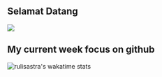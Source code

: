 ## Selamat Datang

<!--
**rulisastra/rulisastra** is a ✨ _special_ ✨ repository because its `README.md` (this file) appears on your GitHub profile.

Here are some ideas to get you started:

- 🔭 I’m currently working on ...
- 🌱 I’m currently learning ...
- 👯 I’m looking to collaborate on ...
- 🤔 I’m looking for help with ...
- 💬 Ask me about ...
- 📫 How to reach me: ...
- 😄 Pronouns: ...
- ⚡ Fun fact: ...
-->

![](https://visitor-badge.laobi.icu/badge?page_id=rulisastra.visitorbadge)


## My current week focus on github

![rulisastra's wakatime stats](https://github-readme-stats.vercel.app/api/wakatime?username=rulisastra)
